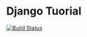 # Django Tuorial

[![Build Status](https://app.travis-ci.com/rafik-the-student/swe1-app.svg?token=osxHsE3nb64TwQaWx4Bm&branch=main)](https://app.travis-ci.com/rafik-the-student/swe1-app)
